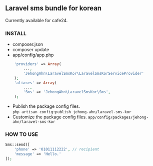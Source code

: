 
## Laravel sms bundle for korean

Currently available for cafe24.


### INSTALL

- composer.json
- composer update
- app/config/app.php  
```php
	'providers' => Array(
		...,
		'JehongAhn\LaravelSmsKor\LaravelSmsKorServiceProvider'
	);
	'aliases' => Array(
		...,
		'Sms' => 'JehongAhn\LaravelSmsKor\Sms',
	);
```	
- Publish the package config files.  
   `php artisan config:publish jehong-ahn/laravel-sms-kor`
- Customize the package config files.
   `app/config/packages/jehong-ahn/laravel-sms-kor`


### HOW TO USE

```php
Sms::send([
	'phone' => '01011112222', // recipient
	'message' => 'Hello.'
]);
```

